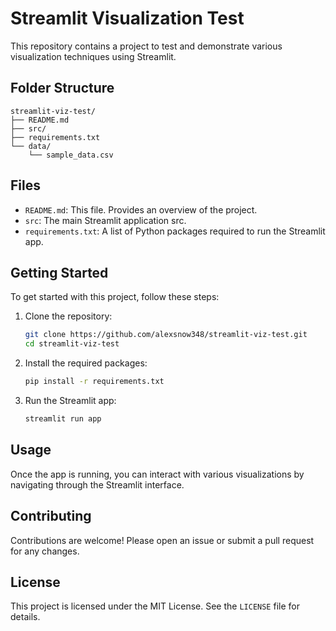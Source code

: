 # Streamlit Visualization Test

This repository contains a project to test and demonstrate various visualization techniques using Streamlit.

## Folder Structure

```
streamlit-viz-test/
├── README.md
├── src/
├── requirements.txt
└── data/
    └── sample_data.csv
```

## Files

- `README.md`: This file. Provides an overview of the project.
- `src`: The main Streamlit application src.
- `requirements.txt`: A list of Python packages required to run the Streamlit app.


## Getting Started

To get started with this project, follow these steps:

1. Clone the repository:
    ```sh
    git clone https://github.com/alexsnow348/streamlit-viz-test.git
    cd streamlit-viz-test
    ```

2. Install the required packages:
    ```sh
    pip install -r requirements.txt
    ```

3. Run the Streamlit app:
    ```sh
    streamlit run app
    ```

## Usage

Once the app is running, you can interact with various visualizations by navigating through the Streamlit interface.

## Contributing

Contributions are welcome! Please open an issue or submit a pull request for any changes.

## License

This project is licensed under the MIT License. See the `LICENSE` file for details.